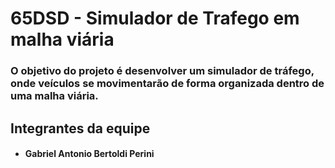 <h1> 65DSD - Simulador de Trafego em malha viária</h1>

### O objetivo do projeto é desenvolver um simulador de tráfego, onde veículos se movimentarão de forma organizada dentro de uma malha viária.

<h2> Integrantes da equipe </h2>

+ <h4>Gabriel Antonio Bertoldi Perini </h4>

